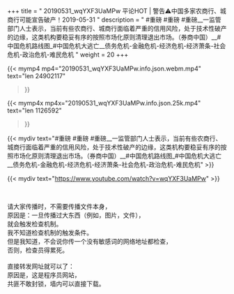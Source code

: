 +++
title = " 20190531_wqYXF3UaMPw 平论HOT | 警告⚠️中国多家农商行、城商行可能宣告破产！2019-05-31 "
description = " #重磅 #重磅 #重磅__一监管部门人士表示，当前有些农商行、城商行面临着严重的信用风险，处于技术性破产的边缘，这类机构要稳妥有序的按照市场化原则清理退出市场。（券商中国）__#中国危机路线图_#中国危机大逃亡__债务危机-金融危机-经济危机-经济萧条-社会危机-政治危机-难民危机 "
weight = 20
+++

{{< mymp4 mp4="20190531_wqYXF3UaMPw.info.json.webm.mp4" 
text="len 24902117"
>}}

{{< mymp4x  mp4x="20190531_wqYXF3UaMPw.info.json.25k.mp4"
text="len 1126592"
>}}


{{< mydiv text="#重磅 #重磅 #重磅__一监管部门人士表示，当前有些农商行、城商行面临着严重的信用风险，处于技术性破产的边缘，这类机构要稳妥有序的按照市场化原则清理退出市场。（券商中国）__#中国危机路线图_#中国危机大逃亡__债务危机-金融危机-经济危机-经济萧条-社会危机-政治危机-难民危机" >}}
<br>

{{< mydiv text="https://www.youtube.com/watch?v=wqYXF3UaMPw" >}}


<br>

请大家传播时，不需要传播文件本身，<br>
原因是：一旦传播过大东西（例如，图片，文件），<br>
就会触发检查机制。<br>
我不知道检查机制的触发条件。<br>
但是我知道，不会说你传一个没有敏感词的网络地址都检查，<br>
否则，检查员得累死。<br><br>
直接转发网址就可以了：<br>
原因是，这是程序员网站，<br>
共匪不敢封锁，墙内可以直接下载。


